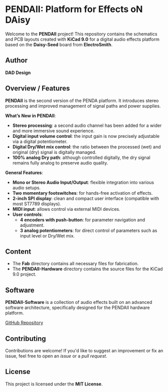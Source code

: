 # PENDAII: Platform for Effects oN DAisy

Welcome to the **PENDAII** project! This repository contains the schematics and PCB layouts created with **KiCad 9.0** for a digital audio effects platform based on the **Daisy-Seed** board from **ElectroSmith**.

## Author

**DAD Design**

## Overview / Features

**PENDAII** is the second version of the PENDA platform. It introduces stereo processing and improved management of signal paths and power supplies.

**What’s New in PENDAII**:

- **Stereo processing**: a second audio channel has been added for a wider and more immersive sound experience.
- **Digital input volume control**: the input gain is now precisely adjustable via a digital potentiometer.
- **Digital Dry/Wet mix control**: the ratio between the processed (wet) and original (dry) signal is digitally managed.
- **100% analog Dry path**: although controlled digitally, the dry signal remains fully analog to preserve audio quality.

**General Features**:

- **Mono or Stereo Audio Input/Output**: flexible integration into various audio setups.
- **Two momentary footswitches**: for hands-free activation of effects.
- **2-inch SPI display**: clean and compact user interface (compatible with most ST7789 displays).
- **MIDI input**: allows control via external MIDI devices.
- **User controls**:
  - **4 encoders with push-button**: for parameter navigation and adjustment.
  - **3 analog potentiometers**: for direct control of parameters such as input level or Dry/Wet mix.

## Content

- The **Fab** directory contains all necessary files for fabrication.
- The **PENDAII-Hardware** directory contains the source files for the KiCad 9.0 project.

## Software

**PENDAII-Software** is a collection of audio effects built on an advanced software architecture, specifically designed for the PENDAII hardware platform.

[GitHub Repository](https://github.com/DADDesign-Projects/PENDAII-Software)

## Contributing

Contributions are welcome! If you'd like to suggest an improvement or fix an issue, feel free to open an *issue* or a *pull request*.

## License

This project is licensed under the **MIT License**.
